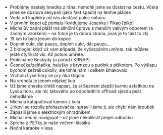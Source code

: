 - Problémy nastaly hnedka z rána: nemohli jsme se dostat na cestu. Včera jsme se doslova sesypali (jako fakt spadli) na tenhle plácek
- Voda od kapličky od nás dostává palec nahoru
- V prvním kopci už pomalu likvidujeme Jesenku i Pikao [piko]
- Michalův zadní plášť má silniční úpravu s menším valivým odporem (a žádným vzorkem) – na fotce je ta dobrá strana, jinak je to fakt to zlý
- 15 km to bylo jenom do kopce
- Doplnit cukr, dát pauzu, doplnit cukr, dát pauzu…
- Z biologie: když už vám připadá, že vyčerpáním umřete, tak můžete ještě čtyřikrát víc. Až potom umřete.
- Proklínáme Beskydy (a pořád i KRNAP)
- Česnečka/zelňačka, halušky s brynzou a pudink s piškotem. Po výšlapu bychom sežrali cokoliv, ale tohle nám i celkem šmakovalo
- Vrcholu Lysé hory se prý říká Gigolo
- Na vrcholu je jenom nějakej šutr
- Už jsme dneska chtěli napsat, že si Seznam zlepšil karmu asfaltkou na Lysou horu, ale nic takového po odpoledním offroad sjezdu psát nehodláme
- Michala katapultoval kámen z kola
- Jirkovi se rozbila přehazovačka; spravili jsme ji, ale chybí nám šroubek
- Zápasili jsme s elektrickým ohradníkem
- Michal neumí navigovat – už jsme několikrát přejeli odbočku
- Sprcha z PETky je naše večerní klasika
- Noční karaoke v lese